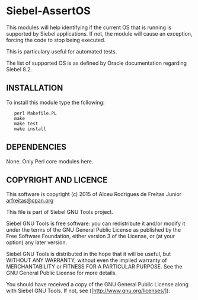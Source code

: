 # Siebel-AssertOS

This modules will help identifying if the current OS that is running is supported by Siebel applications. If not, the module will cause an exception, forcing the code to stop being executed.

This is particulary useful for automated tests.

The list of supported OS is as defined by Oracle documentation regarding Siebel 8.2.

## INSTALLATION

To install this module type the following:

```
   perl Makefile.PL
   make
   make test
   make install
```

## DEPENDENCIES

None. Only Perl core modules here.

## COPYRIGHT AND LICENCE

This software is copyright (c) 2015 of Alceu Rodrigues de Freitas Junior <arfreitas@cpan.org>

This file is part of Siebel GNU Tools project.

Siebel GNU Tools is free software: you can redistribute it and/or modify
it under the terms of the GNU General Public License as published by
the Free Software Foundation, either version 3 of the License, or
(at your option) any later version.

Siebel GNU Tools is distributed in the hope that it will be useful,
but WITHOUT ANY WARRANTY; without even the implied warranty of
MERCHANTABILITY or FITNESS FOR A PARTICULAR PURPOSE.  See the
GNU General Public License for more details.

You should have received a copy of the GNU General Public License
along with Siebel GNU Tools.  If not, see ([http://www.gnu.org/licenses/]).
